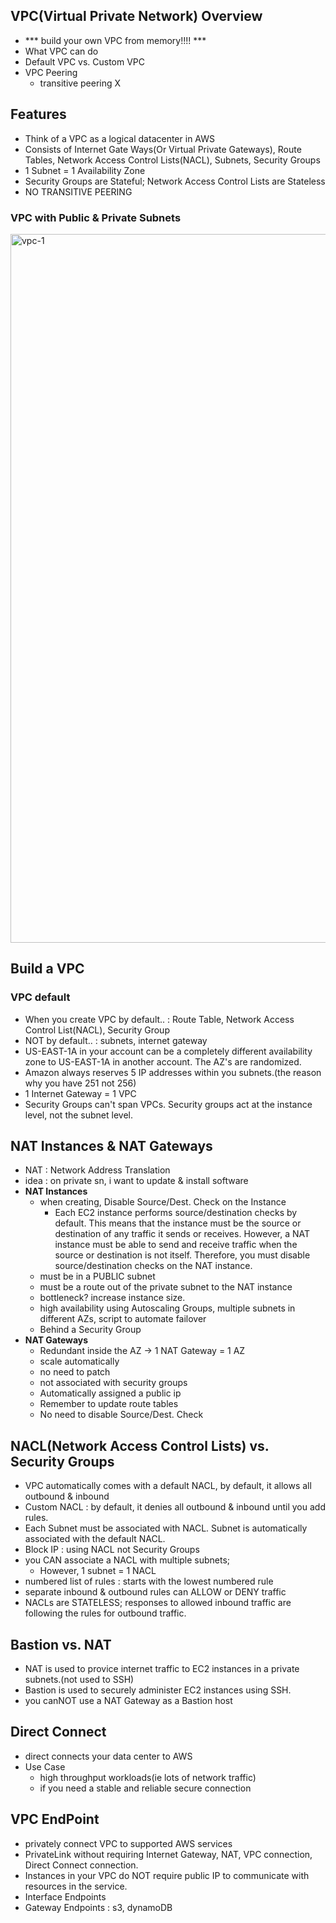 ## VPC(Virtual Private Network) Overview
- *** build your own VPC from memory!!!! ***
- What VPC can do 
- Default VPC vs. Custom VPC
- VPC Peering
  - transitive peering X

## Features 
- Think of a VPC as a logical datacenter in AWS
- Consists of Internet Gate Ways(Or Virtual Private Gateways), Route Tables, Network Access Control Lists(NACL), Subnets, Security Groups
- 1 Subnet = 1 Availability Zone 
- Security Groups are Stateful; Network Access Control Lists are Stateless
- NO TRANSITIVE PEERING
### VPC with Public & Private Subnets
<div>
  <img width="1134" alt="vpc-1" src="https://user-images.githubusercontent.com/29423260/74993146-7d728300-548d-11ea-94a3-6bd0a7e9a9c1.png">
</div>

## Build a VPC
### VPC default
- When you create VPC by default.. : Route Table, Network Access Control List(NACL), Security Group
- NOT by default.. : subnets, internet gateway
- US-EAST-1A in your account can be a completely different availability zone to US-EAST-1A in another account. The AZ's are randomized.
- Amazon always reserves 5 IP addresses within you subnets.(the reason why you have 251 not 256)
- 1 Internet Gateway = 1 VPC
- Security Groups can't span VPCs. Security groups act at the instance level, not the subnet level.

## NAT Instances & NAT Gateways
- NAT : Network Address Translation
- idea : on private sn, i want to update & install software 
- **NAT Instances**
  - when creating, Disable Source/Dest. Check on the Instance 
    - Each EC2 instance performs source/destination checks by default. This means that the instance must be the source or destination of any traffic it sends or receives. However, a NAT instance must be able to send and receive traffic when the source or destination is not itself. Therefore, you must disable source/destination checks on the NAT instance.
  - must be in a PUBLIC subnet
  - must be a route out of the private subnet to the NAT instance
  - bottleneck? increase instance size.
  - high availability using Autoscaling Groups, multiple subnets in different AZs, script to automate failover
  - Behind a Security Group
- **NAT Gateways**
  - Redundant inside the AZ -> 1 NAT Gateway = 1 AZ
  - scale automatically
  - no need to patch
  - not associated with security groups
  - Automatically assigned a public ip
  - Remember to update route tables
  - No need to disable Source/Dest. Check 

## NACL(Network Access Control Lists) vs. Security Groups 
- VPC automatically comes with a default NACL, by default, it allows all outbound & inbound
- Custom NACL : by default, it denies all outbound & inbound until you add rules.
- Each Subnet must be associated with NACL. Subnet is automatically associated with the default NACL.
- Block IP : using NACL not Security Groups 
- you CAN associate a NACL with multiple subnets;
  - However, 1 subnet = 1 NACL
- numbered list of rules : starts with the lowest numbered rule 
- separate inbound & outbound rules can ALLOW or DENY traffic 
- NACLs are STATELESS; responses to allowed inbound traffic are following the rules for outbound traffic.

## Bastion vs. NAT
- NAT is used to provice internet traffic to EC2 instances in a private subnets.(not used to SSH)
- Bastion is used to securely administer EC2 instances using SSH. 
- you canNOT use a NAT Gateway as a Bastion host

## Direct Connect
- direct connects your data center to AWS
- Use Case
  - high throughput workloads(ie lots of network traffic)
  - if you need a stable and reliable secure connection

## VPC EndPoint
- privately connect VPC to supported AWS services
- PrivateLink without requiring Internet Gateway, NAT, VPC connection, Direct Connect connection.
- Instances in your VPC do NOT require public IP to communicate with resources in the service.
- Interface Endpoints
- Gateway Endpoints : s3, dynamoDB
